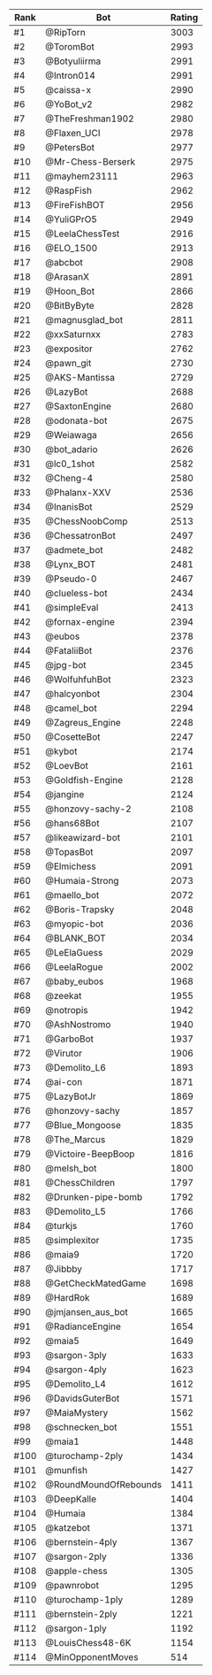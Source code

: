 Rank|Bot|Rating
---|---|---
#1|@RipTorn|3003
#2|@ToromBot|2993
#3|@Botyuliirma|2991
#4|@Intron014|2991
#5|@caissa-x|2990
#6|@YoBot_v2|2982
#7|@TheFreshman1902|2980
#8|@Flaxen_UCI|2978
#9|@PetersBot|2977
#10|@Mr-Chess-Berserk|2975
#11|@mayhem23111|2963
#12|@RaspFish|2962
#13|@FireFishBOT|2956
#14|@YuliGPrO5|2949
#15|@LeelaChessTest|2916
#16|@ELO_1500|2913
#17|@abcbot|2908
#18|@ArasanX|2891
#19|@Hoon_Bot|2866
#20|@BitByByte|2828
#21|@magnusglad_bot|2811
#22|@xxSaturnxx|2783
#23|@expositor|2762
#24|@pawn_git|2730
#25|@AKS-Mantissa|2729
#26|@LazyBot|2688
#27|@SaxtonEngine|2680
#28|@odonata-bot|2675
#29|@Weiawaga|2656
#30|@bot_adario|2626
#31|@lc0_1shot|2582
#32|@Cheng-4|2580
#33|@Phalanx-XXV|2536
#34|@InanisBot|2529
#35|@ChessNoobComp|2513
#36|@ChessatronBot|2497
#37|@admete_bot|2482
#38|@Lynx_BOT|2481
#39|@Pseudo-0|2467
#40|@clueless-bot|2434
#41|@simpleEval|2413
#42|@fornax-engine|2394
#43|@eubos|2378
#44|@FataliiBot|2376
#45|@jpg-bot|2345
#46|@WolfuhfuhBot|2323
#47|@halcyonbot|2304
#48|@camel_bot|2294
#49|@Zagreus_Engine|2248
#50|@CosetteBot|2247
#51|@kybot|2174
#52|@LoevBot|2161
#53|@Goldfish-Engine|2128
#54|@jangine|2124
#55|@honzovy-sachy-2|2108
#56|@hans68Bot|2107
#57|@likeawizard-bot|2101
#58|@TopasBot|2097
#59|@Elmichess|2091
#60|@Humaia-Strong|2073
#61|@maello_bot|2072
#62|@Boris-Trapsky|2048
#63|@myopic-bot|2036
#64|@BLANK_BOT|2034
#65|@LeElaGuess|2029
#66|@LeelaRogue|2002
#67|@baby_eubos|1968
#68|@zeekat|1955
#69|@notropis|1942
#70|@AshNostromo|1940
#71|@GarboBot|1937
#72|@Virutor|1906
#73|@Demolito_L6|1893
#74|@ai-con|1871
#75|@LazyBotJr|1869
#76|@honzovy-sachy|1857
#77|@Blue_Mongoose|1835
#78|@The_Marcus|1829
#79|@Victoire-BeepBoop|1816
#80|@melsh_bot|1800
#81|@ChessChildren|1797
#82|@Drunken-pipe-bomb|1792
#83|@Demolito_L5|1766
#84|@turkjs|1760
#85|@simplexitor|1735
#86|@maia9|1720
#87|@Jibbby|1717
#88|@GetCheckMatedGame|1698
#89|@HardRok|1689
#90|@jmjansen_aus_bot|1665
#91|@RadianceEngine|1654
#92|@maia5|1649
#93|@sargon-3ply|1633
#94|@sargon-4ply|1623
#95|@Demolito_L4|1612
#96|@DavidsGuterBot|1571
#97|@MaiaMystery|1562
#98|@schnecken_bot|1551
#99|@maia1|1448
#100|@turochamp-2ply|1434
#101|@munfish|1427
#102|@RoundMoundOfRebounds|1411
#103|@DeepKalle|1404
#104|@Humaia|1384
#105|@katzebot|1371
#106|@bernstein-4ply|1367
#107|@sargon-2ply|1336
#108|@apple-chess|1305
#109|@pawnrobot|1295
#110|@turochamp-1ply|1289
#111|@bernstein-2ply|1221
#112|@sargon-1ply|1192
#113|@LouisChess48-6K|1154
#114|@MinOpponentMoves|514
